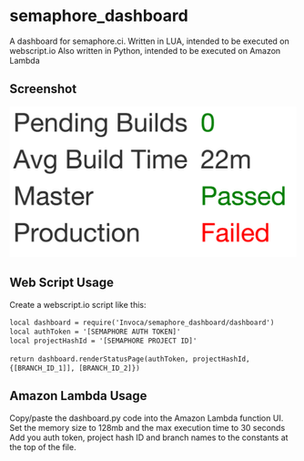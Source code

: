 # semaphore_dashboard
A dashboard for semaphore.ci.
Written in LUA, intended to be executed on webscript.io
Also written in Python, intended to be executed on Amazon Lambda

## Screenshot
![Alt text](/screenshot.png?raw=true "Screenshot of dashboard with two branches")

## Web Script Usage
Create a webscript.io script like this:
```
local dashboard = require('Invoca/semaphore_dashboard/dashboard')
local authToken = '[SEMAPHORE AUTH TOKEN]'
local projectHashId = '[SEMAPHORE PROJECT ID]'

return dashboard.renderStatusPage(authToken, projectHashId, {[BRANCH_ID_1]], [BRANCH_ID_2]})
```
## Amazon Lambda Usage
Copy/paste the dashboard.py code into the Amazon Lambda function UI.
Set the memory size to 128mb and the max execution time to 30 seconds
Add you auth token, project hash ID and branch names to the constants at the top of the file.
